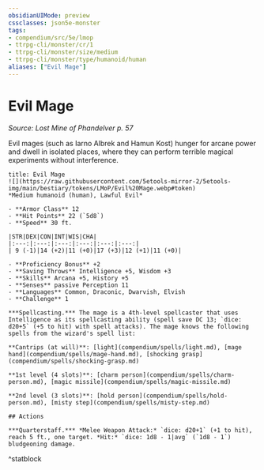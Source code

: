 ```yaml
---
obsidianUIMode: preview
cssclasses: json5e-monster
tags:
- compendium/src/5e/lmop
- ttrpg-cli/monster/cr/1
- ttrpg-cli/monster/size/medium
- ttrpg-cli/monster/type/humanoid/human
aliases: ["Evil Mage"]
---
```

# Evil Mage
*Source: Lost Mine of Phandelver p. 57*  

Evil mages (such as Iarno Albrek and Hamun Kost) hunger for arcane power and dwell in isolated places, where they can perform terrible magical experiments without interference.

```ad-statblock
title: Evil Mage
![](https://raw.githubusercontent.com/5etools-mirror-2/5etools-img/main/bestiary/tokens/LMoP/Evil%20Mage.webp#token)
*Medium humanoid (human), Lawful Evil*

- **Armor Class** 12 
- **Hit Points** 22 (`5d8`)
- **Speed** 30 ft.

|STR|DEX|CON|INT|WIS|CHA|
|:---:|:---:|:---:|:---:|:---:|:---:|
| 9 (-1)|14 (+2)|11 (+0)|17 (+3)|12 (+1)|11 (+0)|

- **Proficiency Bonus** +2
- **Saving Throws** Intelligence +5, Wisdom +3
- **Skills** Arcana +5, History +5
- **Senses** passive Perception 11
- **Languages** Common, Draconic, Dwarvish, Elvish
- **Challenge** 1

***Spellcasting.*** The mage is a 4th-level spellcaster that uses Intelligence as its spellcasting ability (spell save DC 13; `dice: d20+5` (+5 to hit) with spell attacks). The mage knows the following spells from the wizard's spell list:

**Cantrips (at will)**: [light](compendium/spells/light.md), [mage hand](compendium/spells/mage-hand.md), [shocking grasp](compendium/spells/shocking-grasp.md)

**1st level (4 slots)**: [charm person](compendium/spells/charm-person.md), [magic missile](compendium/spells/magic-missile.md)

**2nd level (3 slots)**: [hold person](compendium/spells/hold-person.md), [misty step](compendium/spells/misty-step.md)

## Actions

***Quarterstaff.*** *Melee Weapon Attack:* `dice: d20+1` (+1 to hit), reach 5 ft., one target. *Hit:* `dice: 1d8 - 1|avg` (`1d8 - 1`) bludgeoning damage.
```
^statblock